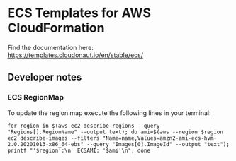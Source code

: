 # ECS Templates for AWS CloudFormation

Find the documentation here: https://templates.cloudonaut.io/en/stable/ecs/

## Developer notes

### ECS RegionMap
To update the region map execute the following lines in your terminal:

```
for region in $(aws ec2 describe-regions --query "Regions[].RegionName" --output text); do ami=$(aws --region $region ec2 describe-images --filters "Name=name,Values=amzn2-ami-ecs-hvm-2.0.20201013-x86_64-ebs" --query "Images[0].ImageId" --output "text"); printf "'$region':\n  ECSAMI: '$ami'\n"; done
```
